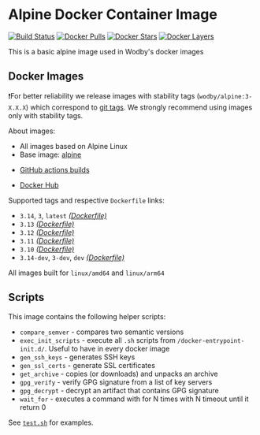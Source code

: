 # Alpine Docker Container Image

[![Build Status](https://github.com/wodby/alpine/workflows/Build%20docker%20image/badge.svg)](https://github.com/wodby/alpine/actions)
[![Docker Pulls](https://img.shields.io/docker/pulls/wodby/alpine.svg)](https://hub.docker.com/r/wodby/alpine)
[![Docker Stars](https://img.shields.io/docker/stars/wodby/alpine.svg)](https://hub.docker.com/r/wodby/alpine)
[![Docker Layers](https://images.microbadger.com/badges/image/wodby/alpine.svg)](https://microbadger.com/images/wodby/alpine)

This is a basic alpine image used in Wodby's docker images

## Docker Images

❗For better reliability we release images with stability tags (`wodby/alpine:3-X.X.X`) which correspond to [git tags](https://github.com/wodby/alpine/releases). We strongly recommend using images only with stability tags. 

About images:

* All images based on Alpine Linux
* Base image: [alpine](https://hub.docker.com/r/_/alpine)
- [GitHub actions builds](https://github.com/wodby/alpine/actions) 
* [Docker Hub](https://hub.docker.com/r/wodby/alpine) 

[_(Dockerfile)_]: https://github.com/wodby/alpine/tree/master/Dockerfile

Supported tags and respective `Dockerfile` links:

* `3.14`, `3`, `latest` [_(Dockerfile)_]
* `3.13` [_(Dockerfile)_]
* `3.12` [_(Dockerfile)_]
* `3.11` [_(Dockerfile)_]
* `3.10` [_(Dockerfile)_]
* `3.14-dev`, `3-dev`, `dev` [_(Dockerfile)_]

All images built for `linux/amd64` and `linux/arm64`

## Scripts

This image contains the following helper scripts:

* `compare_semver` - compares two semantic versions
* `exec_init_scripts` - execute all `.sh` scripts from `/docker-entrypoint-init.d/`. Useful to have in every docker image
* `gen_ssh_keys` - generates SSH keys
* `gen_ssl_certs` - generate SSL certificates
* `get_archive` - copies (or downloads) and unpacks an archive
* `gpg_verify` - verify GPG signature from a list of key servers
* `gpg_decrypt` - decrypt an artifact that contains GPG signature
* `wait_for` - executes a command with for N times with N timeout until it return 0

See [`test.sh`](https://github.com/wodby/alpine/blob/master/test.sh) for examples.